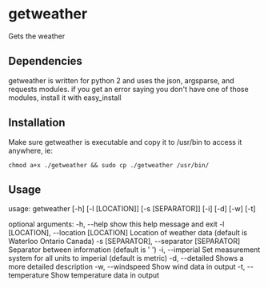 getweather
==========

Gets the weather

Dependencies
------------
getweather is written for python 2 and uses the json, argsparse, and requests modules.
if you get an error saying you don't have one of those modules, install it with easy_install

Installation
------------
Make sure getweather is executable and copy it to /usr/bin to access it anywhere, ie:
	
	chmod a+x ./getweather && sudo cp ./getweather /usr/bin/

Usage
-----
usage: getweather [-h] [-l [LOCATION]] [-s [SEPARATOR]] [-i] [-d] [-w] [-t]

optional arguments:
  -h, --help            show this help message and exit
  -l [LOCATION], --location [LOCATION]
                        Location of weather data (default is Waterloo Ontario
                        Canada)
  -s [SEPARATOR], --separator [SEPARATOR]
                        Separator between information (default is ' ')
  -i, --imperial        Set measurement system for all units to imperial
                        (default is metric)
  -d, --detailed        Shows a more detailed description
  -w, --windspeed       Show wind data in output
  -t, --temperature     Show temperature data in output

